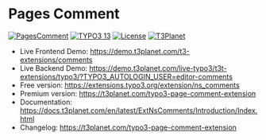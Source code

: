 # Pages Comment

  [![PagesComment](https://img.shields.io/badge/stable-v13.0.0-green?style=flat-square)](https://github.com/nitsan-technologies/ns_comments/tree/13.0.0) [![TYPO3 13](https://img.shields.io/badge/TYPO3-13-orange.svg?style=flat-square)](https://get.typo3.org/version/13) [![License](https://img.shields.io/badge/license-GPL--3.0-orange?style=flat-square)](https://www.gnu.org/licenses/gpl-3.0.en.html) [![T3Planet](https://img.shields.io/badge/T3Planet-PagesComment-50b99a?style=flat-square)](https://t3planet.com/typo3-page-comment-extension)

- Live Frontend Demo: https://demo.t3planet.com/t3-extensions/comments
- Live Backend Demo: https://demo.t3planet.com/live-typo3/t3t-extensions/typo3/?TYPO3_AUTOLOGIN_USER=editor-comments
- Free version: https://extensions.typo3.org/extension/ns_comments
- Premium version: https://t3planet.com/typo3-page-comment-extension
- Documentation: https://docs.t3planet.com/en/latest/ExtNsComments/Introduction/Index.html
- Changelog: https://t3planet.com/typo3-page-comment-extension
